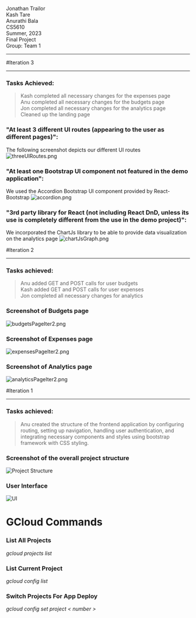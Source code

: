 Jonathan Trailor \
Kash Tare \
Anurathi Bala \
CS5610 \
Summer, 2023 \
Final Project \
Group: Team 1

---

#Iteration 3

---

### Tasks Achieved:

> Kash completed all necessary changes for the expenses page  
> Anu completed all necessary changes for the budgets page  
> Jon completed all necessary changes for the analytics page    
> Cleaned up the landing page

### "At least 3 different UI routes (appearing to the user as different pages)":

The following screenshot depicts our different UI routes
![threeUIRoutes.png](threeUIRoutes.png)

### "At least one Bootstrap UI component not featured in the demo application":

We used the Accordion Bootstrap UI component provided by React-Bootstrap
![accordion.png](accordion.png)

### "3rd party library for React (not including React DnD, unless its use is completely different from the use in the demo project)":

We incorporated the ChartJs library to be able to provide data visualization on the analytics page
![chartJsGraph.png](chartJsGraph.png)

#Iteration 2

---

### Tasks achieved:
> Anu added GET and POST calls for user budgets  
> Kash added GET and POST calls for user expenses  
> Jon completed all necessary changes for analytics

### Screenshot of Budgets page
![budgetsPageIter2.png](budgetsPageIter2.png)

### Screenshot of Expenses page
![expensesPageIter2.png](expensesPageIter2.png)

### Screenshot of Analytics page
![analyticsPageIter2.png](analyticsPageIter2.png)

#Iteration 1

---

### Tasks achieved:
> Anu created the structure of the frontend application by configuring routing, setting up navigation, handling user authentication, and integrating necessary components and styles using bootstrap framework with CSS styling.

### Screenshot of the overall project structure
![Project Structure](projectstructure.png)

### User Interface
![UI](UI.png) 

# GCloud Commands
### List All Projects
*gcloud projects list*
### List Current Project
*gcloud config list*
### Switch Projects For App Deploy
*gcloud config set project < number >*